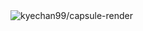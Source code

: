 <img src="https://capsule-render.vercel.app/api?type=waving&height=180&text=21f1006877&fontColor=FFFFFF&fontSize=43&fontAlign=75&fontAlignY=38&color=0:DC8D23,100:2E42D1" alt="kyechan99/capsule-render">

<!-- ### :fire: Projects :

- <a href="https://github.com/Shubham3023/BreastCancerPrediction">Breast Cancer Prediction</a>
- <a href="https://github.com/Shubham3023/FlipkartReviewScraper">Flipkart Review Scraper</a>
- <a href="https://github.com/Shubham3023/SmsEmailSpamClassifier">Spam Classification</a>
- Scania Truck [Sensor Fault Detection](https://github.com/Abdul-Jaweed/sensor-fault-detection)

[![Website Badge](https://img.shields.io/badge/-rayhanyulanda.github.io-47CCCC?style=flat&logo=Google-Chrome&logoColor=white&link=https://rayhanyulanda.github.io)](https://rayhanyulanda.github.io) -->

<!--
&nbsp;    Regular space
&ensp;    Two spaces gap
&emsp;    Four spaces gap
-->